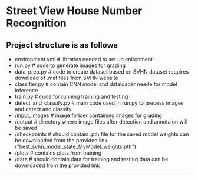 # Street View House Number Recognition
 
Project structure is as follows
----------------------------------
- environment.yml # libraries needed to set up enironment
- run.py # code to generate images for grading
- data_prep.py # code to create dataset based on SVHN dataset requires download of .mat files from SVHN website
- classifier.py # contain CNN model and dataloader neede for model inference
- train.py # code for running training and testing
- detect_and_classify.py # main code used in run.py to precess images and detect and classify
- /input_images # image forlder containing images for grading
- /output # directory where image files after detection and annotaion will be saved
- /checkpoints # should contain .pth file for the saved model weights can be downloaded from the provided link ("best_svhn_model_state_MyModel_weights.pth")
- /plots # contains plots from training 
- /data # should contain data for training and testing data can be downloaded from the provided link
-----------------------------------

